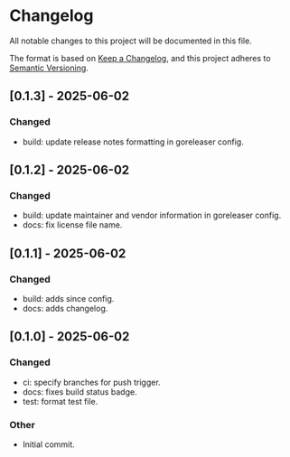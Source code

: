 # Changelog

All notable changes to this project will be documented in this file.

The format is based on [Keep a Changelog](https://keepachangelog.com/en/1.0.0/),
and this project adheres to [Semantic Versioning](https://semver.org/spec/v2.0.0.html).


## [0.1.3] - 2025-06-02
### Changed
- build: update release notes formatting in goreleaser config.

## [0.1.2] - 2025-06-02
### Changed
- build: update maintainer and vendor information in goreleaser config.
- docs: fix license file name.

## [0.1.1] - 2025-06-02
### Changed
- build: adds since config.
- docs: adds changelog.

## [0.1.0] - 2025-06-02
### Changed
- ci: specify branches for push trigger.
- docs: fixes build status badge.
- test: format test file.

### Other
- Initial commit.
